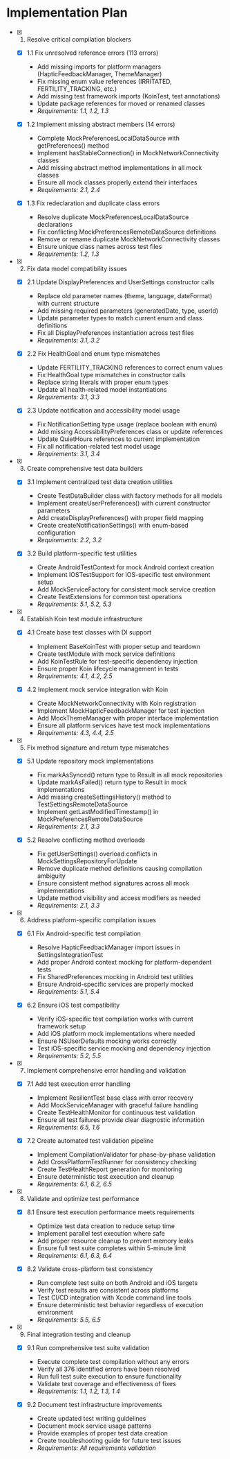 # Implementation Plan

- [x] 1. Resolve critical compilation blockers
  - [x] 1.1 Fix unresolved reference errors (113 errors)
    - Add missing imports for platform managers (HapticFeedbackManager, ThemeManager)
    - Fix missing enum value references (IRRITATED, FERTILITY_TRACKING, etc.)
    - Add missing test framework imports (KoinTest, test annotations)
    - Update package references for moved or renamed classes
    - _Requirements: 1.1, 1.2, 1.3_

  - [x] 1.2 Implement missing abstract members (14 errors)
    - Complete MockPreferencesLocalDataSource with getPreferences() method
    - Implement hasStableConnection() in MockNetworkConnectivity classes
    - Add missing abstract method implementations in all mock classes
    - Ensure all mock classes properly extend their interfaces
    - _Requirements: 2.1, 2.4_

  - [x] 1.3 Fix redeclaration and duplicate class errors
    - Resolve duplicate MockPreferencesLocalDataSource declarations
    - Fix conflicting MockPreferencesRemoteDataSource definitions
    - Remove or rename duplicate MockNetworkConnectivity classes
    - Ensure unique class names across test files
    - _Requirements: 1.2, 1.3_

- [x] 2. Fix data model compatibility issues
  - [x] 2.1 Update DisplayPreferences and UserSettings constructor calls
    - Replace old parameter names (theme, language, dateFormat) with current structure
    - Add missing required parameters (generatedDate, type, userId)
    - Update parameter types to match current enum and class definitions
    - Fix all DisplayPreferences instantiation across test files
    - _Requirements: 3.1, 3.2_

  - [x] 2.2 Fix HealthGoal and enum type mismatches
    - Update FERTILITY_TRACKING references to correct enum values
    - Fix HealthGoal type mismatches in constructor calls
    - Replace string literals with proper enum types
    - Update all health-related model instantiations
    - _Requirements: 3.1, 3.3_

  - [x] 2.3 Update notification and accessibility model usage
    - Fix NotificationSetting type usage (replace boolean with enum)
    - Add missing AccessibilityPreferences class or update references
    - Update QuietHours references to current implementation
    - Fix all notification-related test model usage
    - _Requirements: 3.1, 3.4_

- [x] 3. Create comprehensive test data builders
  - [x] 3.1 Implement centralized test data creation utilities
    - Create TestDataBuilder class with factory methods for all models
    - Implement createUserPreferences() with current constructor parameters
    - Add createDisplayPreferences() with proper field mapping
    - Create createNotificationSettings() with enum-based configuration
    - _Requirements: 2.2, 3.2_

  - [x] 3.2 Build platform-specific test utilities
    - Create AndroidTestContext for mock Android context creation
    - Implement IOSTestSupport for iOS-specific test environment setup
    - Add MockServiceFactory for consistent mock service creation
    - Create TestExtensions for common test operations
    - _Requirements: 5.1, 5.2, 5.3_

- [x] 4. Establish Koin test module infrastructure
  - [x] 4.1 Create base test classes with DI support
    - Implement BaseKoinTest with proper setup and teardown
    - Create testModule with mock service definitions
    - Add KoinTestRule for test-specific dependency injection
    - Ensure proper Koin lifecycle management in tests
    - _Requirements: 4.1, 4.2, 2.5_

  - [x] 4.2 Implement mock service integration with Koin
    - Create MockNetworkConnectivity with Koin registration
    - Implement MockHapticFeedbackManager for test injection
    - Add MockThemeManager with proper interface implementation
    - Ensure all platform services have test mock implementations
    - _Requirements: 4.3, 4.4, 2.5_

- [x] 5. Fix method signature and return type mismatches
  - [x] 5.1 Update repository mock implementations
    - Fix markAsSynced() return type to Result<Unit> in all mock repositories
    - Update markAsFailed() return type to Result<Unit> in mock implementations
    - Add missing createSettingsHistory() method to TestSettingsRemoteDataSource
    - Implement getLastModifiedTimestamp() in MockPreferencesRemoteDataSource
    - _Requirements: 2.1, 3.3_

  - [x] 5.2 Resolve conflicting method overloads
    - Fix getUserSettings() overload conflicts in MockSettingsRepositoryForUpdate
    - Remove duplicate method definitions causing compilation ambiguity
    - Ensure consistent method signatures across all mock implementations
    - Update method visibility and access modifiers as needed
    - _Requirements: 2.1, 3.3_

- [x] 6. Address platform-specific compilation issues
  - [x] 6.1 Fix Android-specific test compilation
    - Resolve HapticFeedbackManager import issues in SettingsIntegrationTest
    - Add proper Android context mocking for platform-dependent tests
    - Fix SharedPreferences mocking in Android test utilities
    - Ensure Android-specific services are properly mocked
    - _Requirements: 5.1, 5.4_

  - [x] 6.2 Ensure iOS test compatibility
    - Verify iOS-specific test compilation works with current framework setup
    - Add iOS platform mock implementations where needed
    - Ensure NSUserDefaults mocking works correctly
    - Test iOS-specific service mocking and dependency injection
    - _Requirements: 5.2, 5.5_

- [x] 7. Implement comprehensive error handling and validation
  - [x] 7.1 Add test execution error handling
    - Implement ResilientTest base class with error recovery
    - Add MockServiceManager with graceful failure handling
    - Create TestHealthMonitor for continuous test validation
    - Ensure all test failures provide clear diagnostic information
    - _Requirements: 6.5, 1.6_

  - [x] 7.2 Create automated test validation pipeline
    - Implement CompilationValidator for phase-by-phase validation
    - Add CrossPlatformTestRunner for consistency checking
    - Create TestHealthReport generation for monitoring
    - Ensure deterministic test execution and cleanup
    - _Requirements: 6.1, 6.2, 6.5_

- [x] 8. Validate and optimize test performance
  - [x] 8.1 Ensure test execution performance meets requirements
    - Optimize test data creation to reduce setup time
    - Implement parallel test execution where safe
    - Add proper resource cleanup to prevent memory leaks
    - Ensure full test suite completes within 5-minute limit
    - _Requirements: 6.1, 6.3, 6.4_

  - [x] 8.2 Validate cross-platform test consistency
    - Run complete test suite on both Android and iOS targets
    - Verify test results are consistent across platforms
    - Test CI/CD integration with Xcode command line tools
    - Ensure deterministic test behavior regardless of execution environment
    - _Requirements: 5.5, 6.5_

- [x] 9. Final integration testing and cleanup
  - [x] 9.1 Run comprehensive test suite validation
    - Execute complete test compilation without any errors
    - Verify all 376 identified errors have been resolved
    - Run full test suite execution to ensure functionality
    - Validate test coverage and effectiveness of fixes
    - _Requirements: 1.1, 1.2, 1.3, 1.4_

  - [x] 9.2 Document test infrastructure improvements
    - Create updated test writing guidelines
    - Document mock service usage patterns
    - Provide examples of proper test data creation
    - Create troubleshooting guide for future test issues
    - _Requirements: All requirements validation_